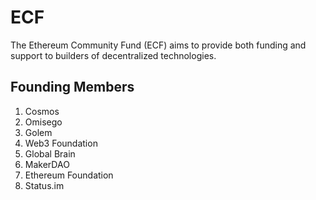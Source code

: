 # ECF

The Ethereum Community Fund \(ECF\) aims to provide both funding and support to builders of decentralized technologies.

## Founding Members

1. Cosmos
2. Omisego
3. Golem
4. Web3 Foundation
5. Global Brain
6. MakerDAO
7. Ethereum Foundation 
8. Status.im

